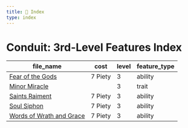 ```yaml
---
title: 📑 Index
type: index
---
```


# Conduit: 3rd-Level Features Index

| file_name                                                       | cost    | level | feature_type |
| --------------------------------------------------------------- | ------- | ----- | ------------ |
| [Fear of the Gods](../Fear%20of%20the%20Gods)                   | 7 Piety | 3     | ability      |
| [Minor Miracle](../Minor%20Miracle)                             |         | 3     | trait        |
| [Saints Raiment](../Saints%20Raiment)                           | 7 Piety | 3     | ability      |
| [Soul Siphon](../Soul%20Siphon)                                 | 7 Piety | 3     | ability      |
| [Words of Wrath and Grace](../Words%20of%20Wrath%20and%20Grace) | 7 Piety | 3     | ability      |
